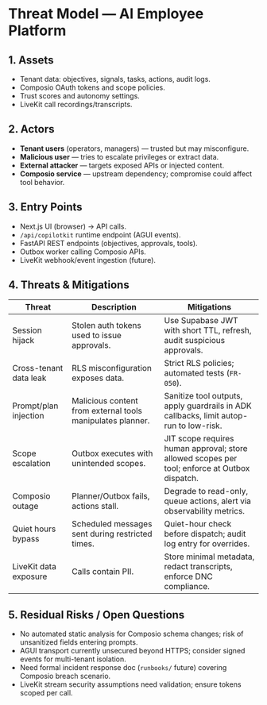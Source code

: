 # Threat Model — AI Employee Platform

## 1. Assets

- Tenant data: objectives, signals, tasks, actions, audit logs.
- Composio OAuth tokens and scope policies.
- Trust scores and autonomy settings.
- LiveKit call recordings/transcripts.

## 2. Actors

- **Tenant users** (operators, managers) — trusted but may misconfigure.
- **Malicious user** — tries to escalate privileges or extract data.
- **External attacker** — targets exposed APIs or injected content.
- **Composio service** — upstream dependency; compromise could affect tool behavior.

## 3. Entry Points

- Next.js UI (browser) → API calls.
- `/api/copilotkit` runtime endpoint (AGUI events).
- FastAPI REST endpoints (objectives, approvals, tools).
- Outbox worker calling Composio APIs.
- LiveKit webhook/event ingestion (future).

## 4. Threats & Mitigations

| Threat | Description | Mitigations |
| ------ | ----------- | ----------- |
| Session hijack | Stolen auth tokens used to issue approvals. | Use Supabase JWT with short TTL, refresh, audit suspicious approvals. |
| Cross-tenant data leak | RLS misconfiguration exposes data. | Strict RLS policies; automated tests (`FR-050`). |
| Prompt/plan injection | Malicious content from external tools manipulates planner. | Sanitize tool outputs, apply guardrails in ADK callbacks, limit autop-run to low-risk. |
| Scope escalation | Outbox executes with unintended scopes. | JIT scope requires human approval; store allowed scopes per tool; enforce at Outbox dispatch. |
| Composio outage | Planner/Outbox fails, actions stall. | Degrade to read-only, queue actions, alert via observability metrics. |
| Quiet hours bypass | Scheduled messages sent during restricted times. | Quiet-hour check before dispatch; audit log entry for overrides. |
| LiveKit data exposure | Calls contain PII. | Store minimal metadata, redact transcripts, enforce DNC compliance. |

## 5. Residual Risks / Open Questions

- No automated static analysis for Composio schema changes; risk of unsanitized fields entering prompts.
- AGUI transport currently unsecured beyond HTTPS; consider signed events for multi-tenant isolation.
- Need formal incident response doc (`runbooks/` future) covering Composio breach scenario.
- LiveKit stream security assumptions need validation; ensure tokens scoped per call.
